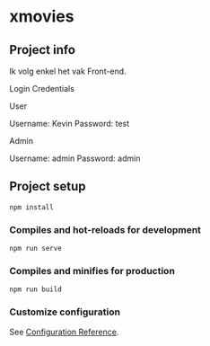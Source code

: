 # xmovies

## Project info
Ik volg enkel het vak Front-end. 

Login Credentials

User

Username: Kevin Password: test

Admin

Username: admin Password: admin

## Project setup
```
npm install
```

### Compiles and hot-reloads for development
```
npm run serve
```

### Compiles and minifies for production
```
npm run build
```

### Customize configuration
See [Configuration Reference](https://cli.vuejs.org/config/).
